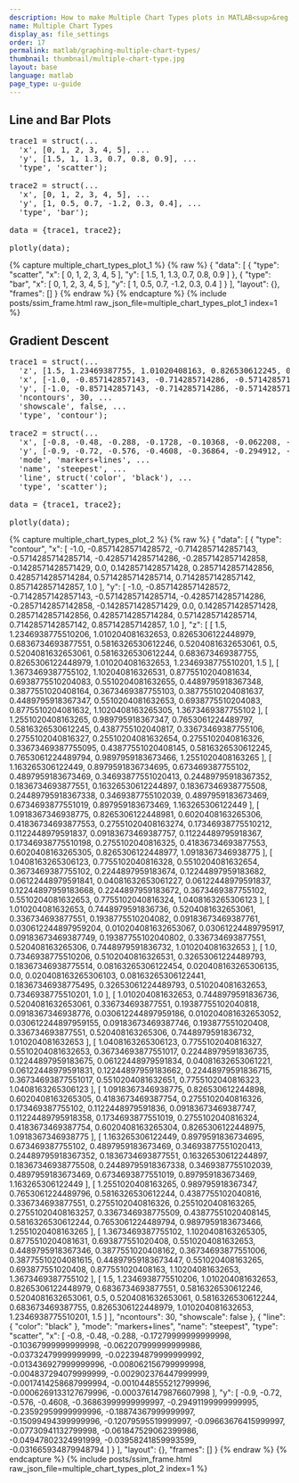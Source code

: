 ```yaml
---
description: How to make Multiple Chart Types plots in MATLAB<sup>&reg;</sup> with Plotly.
name: Multiple Chart Types
display_as: file_settings
order: 17
permalink: matlab/graphing-multiple-chart-types/
thumbnail: thumbnail/multiple-chart-type.jpg
layout: base
language: matlab
page_type: u-guide
---
```



## Line and Bar Plots


<pre class="mcode">
trace1 = struct(...
  'x', [0, 1, 2, 3, 4, 5], ...
  'y', [1.5, 1, 1.3, 0.7, 0.8, 0.9], ...
  'type', 'scatter');

trace2 = struct(...
  'x', [0, 1, 2, 3, 4, 5], ...
  'y', [1, 0.5, 0.7, -1.2, 0.3, 0.4], ...
  'type', 'bar');

data = {trace1, trace2};

plotly(data);
</pre>

{% capture multiple_chart_types_plot_1 %}
  {% raw %}
{ "data": [ { "type": "scatter", "x": [ 0, 1, 2, 3, 4, 5 ], "y": [ 1.5, 1, 1.3, 0.7, 0.8, 0.9 ] }, { "type": "bar", "x": [ 0, 1, 2, 3, 4, 5 ], "y": [ 1, 0.5, 0.7, -1.2, 0.3, 0.4 ] } ], "layout": {}, "frames": [] }
  {% endraw %}
{% endcapture %}
{% include posts/ssim_frame.html 
  raw_json_file=multiple_chart_types_plot_1
  index=1
%}


<!--------------------- EXAMPLE BREAK ------------------------->

## Gradient Descent


<pre class="mcode">
trace1 = struct(...
  'z', [1.5, 1.23469387755, 1.01020408163, 0.826530612245, 0.683673469388, 0.581632653061, 0.520408163265, 0.5, 0.520408163265, 0.581632653061, 0.683673469388, 0.826530612245, 1.01020408163, 1.23469387755, 1.5; 1.36734693878, 1.10204081633, 0.877551020408, 0.69387755102, 0.551020408163, 0.448979591837, 0.387755102041, 0.367346938776, 0.387755102041, 0.448979591837, 0.551020408163, 0.69387755102, 0.877551020408, 1.10204081633, 1.36734693878; 1.25510204082, 0.989795918367, 0.765306122449, 0.581632653061, 0.438775510204, 0.336734693878, 0.275510204082, 0.255102040816, 0.275510204082, 0.336734693878, 0.438775510204, 0.581632653061, 0.765306122449, 0.989795918367, 1.25510204082; 1.16326530612, 0.897959183673, 0.673469387755, 0.489795918367, 0.34693877551, 0.244897959184, 0.183673469388, 0.163265306122, 0.183673469388, 0.244897959184, 0.34693877551, 0.489795918367, 0.673469387755, 0.897959183673, 1.16326530612; 1.09183673469, 0.826530612245, 0.602040816327, 0.418367346939, 0.275510204082, 0.173469387755, 0.112244897959, 0.0918367346939, 0.112244897959, 0.173469387755, 0.275510204082, 0.418367346939, 0.602040816327, 0.826530612245, 1.09183673469; 1.04081632653, 0.775510204082, 0.551020408163, 0.367346938776, 0.224489795918, 0.122448979592, 0.0612244897959, 0.0408163265306, 0.0612244897959, 0.122448979592, 0.224489795918, 0.367346938776, 0.551020408163, 0.775510204082, 1.04081632653; 1.01020408163, 0.744897959184, 0.520408163265, 0.336734693878, 0.19387755102, 0.0918367346939, 0.030612244898, 0.0102040816327, 0.030612244898, 0.0918367346939, 0.19387755102, 0.336734693878, 0.520408163265, 0.744897959184, 1.01020408163; 1.0, 0.734693877551, 0.510204081633, 0.326530612245, 0.183673469388, 0.0816326530612, 0.0204081632653, 0.0, 0.0204081632653, 0.0816326530612, 0.183673469388, 0.326530612245, 0.510204081633, 0.734693877551, 1.0; 1.01020408163, 0.744897959184, 0.520408163265, 0.336734693878, 0.19387755102, 0.0918367346939, 0.030612244898, 0.0102040816327, 0.030612244898, 0.0918367346939, 0.19387755102, 0.336734693878, 0.520408163265, 0.744897959184, 1.01020408163; 1.04081632653, 0.775510204082, 0.551020408163, 0.367346938776, 0.224489795918, 0.122448979592, 0.0612244897959, 0.0408163265306, 0.0612244897959, 0.122448979592, 0.224489795918, 0.367346938776, 0.551020408163, 0.775510204082, 1.04081632653; 1.09183673469, 0.826530612245, 0.602040816327, 0.418367346939, 0.275510204082, 0.173469387755, 0.112244897959, 0.0918367346939, 0.112244897959, 0.173469387755, 0.275510204082, 0.418367346939, 0.602040816327, 0.826530612245, 1.09183673469; 1.16326530612, 0.897959183673, 0.673469387755, 0.489795918367, 0.34693877551, 0.244897959184, 0.183673469388, 0.163265306122, 0.183673469388, 0.244897959184, 0.34693877551, 0.489795918367, 0.673469387755, 0.897959183673, 1.16326530612; 1.25510204082, 0.989795918367, 0.765306122449, 0.581632653061, 0.438775510204, 0.336734693878, 0.275510204082, 0.255102040816, 0.275510204082, 0.336734693878, 0.438775510204, 0.581632653061, 0.765306122449, 0.989795918367, 1.25510204082; 1.36734693878, 1.10204081633, 0.877551020408, 0.69387755102, 0.551020408163, 0.448979591837, 0.387755102041, 0.367346938776, 0.387755102041, 0.448979591837, 0.551020408163, 0.69387755102, 0.877551020408, 1.10204081633, 1.36734693878; 1.5, 1.23469387755, 1.01020408163, 0.826530612245, 0.683673469388, 0.581632653061, 0.520408163265, 0.5, 0.520408163265, 0.581632653061, 0.683673469388, 0.826530612245, 1.01020408163, 1.23469387755, 1.5], ...
  'x', [-1.0, -0.857142857143, -0.714285714286, -0.571428571429, -0.428571428571, -0.285714285714, -0.142857142857, 0.0, 0.142857142857, 0.285714285714, 0.428571428571, 0.571428571429, 0.714285714286, 0.857142857143, 1.0], ...
  'y', [-1.0, -0.857142857143, -0.714285714286, -0.571428571429, -0.428571428571, -0.285714285714, -0.142857142857, 0.0, 0.142857142857, 0.285714285714, 0.428571428571, 0.571428571429, 0.714285714286, 0.857142857143, 1.0], ...
  'ncontours', 30, ...
  'showscale', false, ...
  'type', 'contour');

trace2 = struct(...
  'x', [-0.8, -0.48, -0.288, -0.1728, -0.10368, -0.062208, -0.0373248, -0.02239488, -0.013436928, -0.0080621568, -0.00483729408, -0.002902376448, -0.0017414258688, -0.00104485552128, -0.000626913312768, -0.000376147987661], ...
  'y', [-0.9, -0.72, -0.576, -0.4608, -0.36864, -0.294912, -0.2359296, -0.18874368, -0.150994944, -0.1207959552, -0.09663676416, -0.077309411328, -0.0618475290624, -0.0494780232499, -0.0395824185999, -0.0316659348799], ...
  'mode', 'markers+lines', ...
  'name', 'steepest', ...
  'line', struct('color', 'black'), ...
  'type', 'scatter');

data = {trace1, trace2};

plotly(data);
</pre>

{% capture multiple_chart_types_plot_2 %}
  {% raw %}
{ "data": [ { "type": "contour", "x": [ -1.0, -0.8571428571428572, -0.7142857142857143, -0.5714285714285714, -0.4285714285714286, -0.2857142857142858, -0.1428571428571429, 0.0, 0.1428571428571428, 0.2857142857142856, 0.4285714285714284, 0.5714285714285714, 0.7142857142857142, 0.857142857142857, 1.0 ], "y": [ -1.0, -0.8571428571428572, -0.7142857142857143, -0.5714285714285714, -0.4285714285714286, -0.2857142857142858, -0.1428571428571429, 0.0, 0.1428571428571428, 0.2857142857142856, 0.4285714285714284, 0.5714285714285714, 0.7142857142857142, 0.857142857142857, 1.0 ], "z": [ [ 1.5, 1.2346938775510206, 1.010204081632653, 0.8265306122448979, 0.6836734693877551, 0.5816326530612246, 0.5204081632653061, 0.5, 0.5204081632653061, 0.5816326530612244, 0.683673469387755, 0.8265306122448979, 1.010204081632653, 1.2346938775510201, 1.5 ], [ 1.3673469387755102, 1.102040816326531, 0.8775510204081634, 0.6938775510204083, 0.5510204081632655, 0.4489795918367348, 0.3877551020408164, 0.3673469387755103, 0.38775510204081637, 0.4489795918367347, 0.5510204081632653, 0.6938775510204083, 0.8775510204081632, 1.1020408163265305, 1.3673469387755102 ], [ 1.2551020408163265, 0.989795918367347, 0.7653061224489797, 0.5816326530612245, 0.4387755102040817, 0.33673469387755106, 0.2755102040816327, 0.25510204081632654, 0.2755102040816326, 0.33673469387755095, 0.43877551020408145, 0.5816326530612245, 0.7653061224489794, 0.9897959183673466, 1.2551020408163265 ], [ 1.163265306122449, 0.8979591836734695, 0.673469387755102, 0.4897959183673469, 0.34693877551020413, 0.24489795918367352, 0.1836734693877551, 0.16326530612244897, 0.18367346938775508, 0.24489795918367338, 0.3469387755102039, 0.4897959183673469, 0.6734693877551019, 0.897959183673469, 1.163265306122449 ], [ 1.0918367346938775, 0.8265306122448981, 0.6020408163265306, 0.41836734693877553, 0.27551020408163274, 0.17346938775510212, 0.1122448979591837, 0.09183673469387757, 0.11224489795918367, 0.17346938775510198, 0.2755102040816325, 0.41836734693877553, 0.6020408163265305, 0.8265306122448977, 1.0918367346938775 ], [ 1.0408163265306123, 0.7755102040816328, 0.5510204081632654, 0.3673469387755102, 0.2244897959183674, 0.12244897959183682, 0.06122448979591841, 0.04081632653061227, 0.06122448979591837, 0.12244897959183668, 0.2244897959183672, 0.3673469387755102, 0.5510204081632653, 0.7755102040816324, 1.0408163265306123 ], [ 1.010204081632653, 0.7448979591836736, 0.5204081632653061, 0.336734693877551, 0.1938775510204082, 0.09183673469387761, 0.030612244897959204, 0.010204081632653067, 0.03061224489795917, 0.09183673469387749, 0.19387755102040802, 0.336734693877551, 0.520408163265306, 0.7448979591836732, 1.010204081632653 ], [ 1.0, 0.7346938775510206, 0.5102040816326531, 0.32653061224489793, 0.18367346938775514, 0.08163265306122454, 0.020408163265306135, 0.0, 0.020408163265306103, 0.08163265306122441, 0.18367346938775495, 0.32653061224489793, 0.510204081632653, 0.7346938775510201, 1.0 ], [ 1.010204081632653, 0.7448979591836736, 0.5204081632653061, 0.336734693877551, 0.19387755102040818, 0.0918367346938776, 0.030612244897959186, 0.010204081632653052, 0.030612244897959155, 0.09183673469387746, 0.193877551020408, 0.336734693877551, 0.520408163265306, 0.7448979591836732, 1.010204081632653 ], [ 1.0408163265306123, 0.7755102040816327, 0.5510204081632653, 0.36734693877551017, 0.22448979591836735, 0.12244897959183675, 0.06122448979591834, 0.04081632653061221, 0.06122448979591831, 0.12244897959183662, 0.22448979591836715, 0.36734693877551017, 0.5510204081632651, 0.7755102040816323, 1.0408163265306123 ], [ 1.0918367346938775, 0.826530612244898, 0.6020408163265305, 0.4183673469387754, 0.2755102040816326, 0.173469387755102, 0.1122448979591836, 0.09183673469387747, 0.11224489795918358, 0.1734693877551019, 0.2755102040816324, 0.4183673469387754, 0.6020408163265304, 0.8265306122448975, 1.0918367346938775 ], [ 1.163265306122449, 0.8979591836734695, 0.673469387755102, 0.4897959183673469, 0.34693877551020413, 0.24489795918367352, 0.1836734693877551, 0.16326530612244897, 0.18367346938775508, 0.24489795918367338, 0.3469387755102039, 0.4897959183673469, 0.6734693877551019, 0.897959183673469, 1.163265306122449 ], [ 1.2551020408163265, 0.989795918367347, 0.7653061224489796, 0.5816326530612244, 0.4387755102040816, 0.336734693877551, 0.2755102040816326, 0.2551020408163265, 0.27551020408163257, 0.3367346938775509, 0.43877551020408145, 0.5816326530612244, 0.7653061224489794, 0.9897959183673466, 1.2551020408163265 ], [ 1.3673469387755102, 1.1020408163265305, 0.8775510204081631, 0.693877551020408, 0.5510204081632653, 0.4489795918367346, 0.3877551020408162, 0.36734693877551006, 0.38775510204081615, 0.44897959183673447, 0.551020408163265, 0.693877551020408, 0.877551020408163, 1.10204081632653, 1.3673469387755102 ], [ 1.5, 1.2346938775510206, 1.010204081632653, 0.8265306122448979, 0.6836734693877551, 0.5816326530612246, 0.5204081632653061, 0.5, 0.5204081632653061, 0.5816326530612244, 0.683673469387755, 0.8265306122448979, 1.010204081632653, 1.2346938775510201, 1.5 ] ], "ncontours": 30, "showscale": false }, { "line": { "color": "black" }, "mode": "markers+lines", "name": "steepest", "type": "scatter", "x": [ -0.8, -0.48, -0.288, -0.17279999999999998, -0.10367999999999998, -0.062207999999999986, -0.03732479999999999, -0.022394879999999992, -0.013436927999999996, -0.008062156799999998, -0.004837294079999999, -0.002902376447999999, -0.0017414258687999994, -0.0010448555212799996, -0.0006269133127679996, -0.0003761479876607998 ], "y": [ -0.9, -0.72, -0.576, -0.4608, -0.36863999999999997, -0.29491199999999995, -0.23592959999999996, -0.18874367999999997, -0.15099494399999996, -0.12079595519999997, -0.09663676415999997, -0.07730941132799998, -0.061847529062399986, -0.04947802324991999, -0.03958241859993599, -0.031665934879948794 ] } ], "layout": {}, "frames": [] }
  {% endraw %}
{% endcapture %}
{% include posts/ssim_frame.html 
  raw_json_file=multiple_chart_types_plot_2
  index=1
%}


<!--------------------- EXAMPLE BREAK ------------------------->
